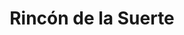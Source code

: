 ---
title: "Rincón de la Suerte"
url: /santiago-de-veraguas/rincon-de-la-suerte/
shop: Kramladen
---